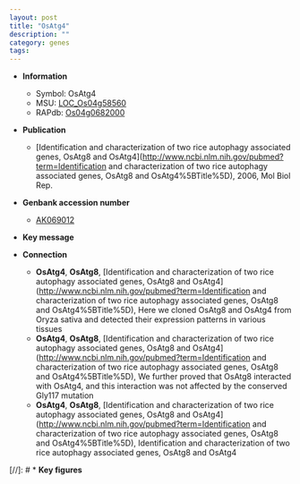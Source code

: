 ```yaml
---
layout: post
title: "OsAtg4"
description: ""
category: genes
tags: 
---
```


* **Information**  
    + Symbol: OsAtg4  
    + MSU: [LOC_Os04g58560](http://rice.uga.edu/cgi-bin/ORF_infopage.cgi?orf=LOC_Os04g58560)  
    + RAPdb: [Os04g0682000](https://rapdb.dna.affrc.go.jp/locus/?name=Os04g0682000)  

* **Publication**  
    + [Identification and characterization of two rice autophagy associated genes, OsAtg8 and OsAtg4](http://www.ncbi.nlm.nih.gov/pubmed?term=Identification and characterization of two rice autophagy associated genes, OsAtg8 and OsAtg4%5BTitle%5D), 2006, Mol Biol Rep.

* **Genbank accession number**  
    + [AK069012](http://www.ncbi.nlm.nih.gov/nuccore/AK069012)

* **Key message**  

* **Connection**  
    + __OsAtg4__, __OsAtg8__, [Identification and characterization of two rice autophagy associated genes, OsAtg8 and OsAtg4](http://www.ncbi.nlm.nih.gov/pubmed?term=Identification and characterization of two rice autophagy associated genes, OsAtg8 and OsAtg4%5BTitle%5D), Here we cloned OsAtg8 and OsAtg4 from Oryza sativa and detected their expression patterns in various tissues
    + __OsAtg4__, __OsAtg8__, [Identification and characterization of two rice autophagy associated genes, OsAtg8 and OsAtg4](http://www.ncbi.nlm.nih.gov/pubmed?term=Identification and characterization of two rice autophagy associated genes, OsAtg8 and OsAtg4%5BTitle%5D), We further proved that OsAtg8 interacted with OsAtg4, and this interaction was not affected by the conserved Gly117 mutation
    + __OsAtg4__, __OsAtg8__, [Identification and characterization of two rice autophagy associated genes, OsAtg8 and OsAtg4](http://www.ncbi.nlm.nih.gov/pubmed?term=Identification and characterization of two rice autophagy associated genes, OsAtg8 and OsAtg4%5BTitle%5D), Identification and characterization of two rice autophagy associated genes, OsAtg8 and OsAtg4

[//]: # * **Key figures**  


